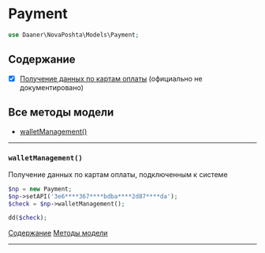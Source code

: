 # Payment

```php
use Daaner\NovaPoshta\Models\Payment;
```

## Содержание
- [x] [Получение данных по картам оплаты](Payment.md#walletManagement) (официально не документировано)


## Все методы модели
- [walletManagement()](#walletManagement)

---


### `walletManagement()`
Получение данных по картам оплаты, подключенным к системе

```php
$np = new Payment;
$np->setAPI('3e6****367****bdba****2d87****da');
$check = $np->walletManagement();

dd($check);
```
[Содержание](#Содержание) [Методы модели](#Все-методы-модели)
***
